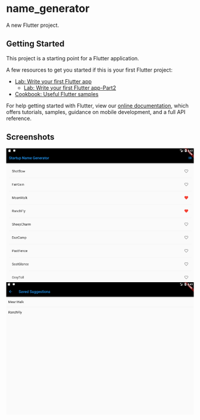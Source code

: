 # name_generator

A new Flutter project.

## Getting Started

This project is a starting point for a Flutter application.

A few resources to get you started if this is your first Flutter project:

- [Lab: Write your first Flutter app](https://flutter.dev/docs/get-started/codelab)
    - [Lab: Write your first Flutter app-Part2](https://codelabs.developers.google.com/codelabs/first-flutter-app-pt2)
- [Cookbook: Useful Flutter samples](https://flutter.dev/docs/cookbook)

For help getting started with Flutter, view our
[online documentation](https://flutter.dev/docs), which offers tutorials,
samples, guidance on mobile development, and a full API reference.

## Screenshots
![List](Screenshots/list.png)
![Favourites](Screenshots/favs.png)
